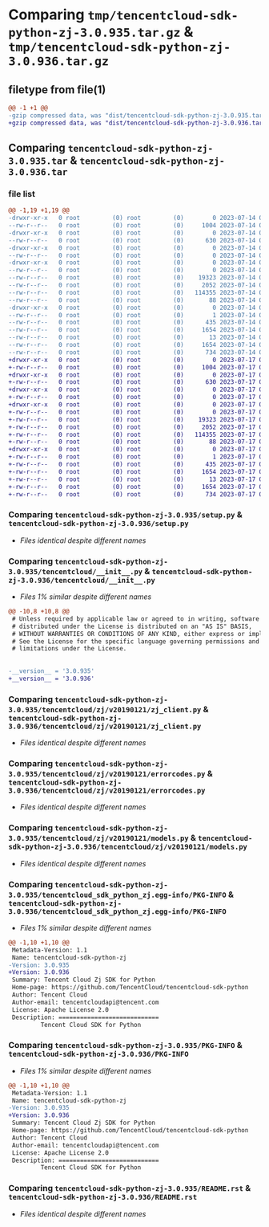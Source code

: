 # Comparing `tmp/tencentcloud-sdk-python-zj-3.0.935.tar.gz` & `tmp/tencentcloud-sdk-python-zj-3.0.936.tar.gz`

## filetype from file(1)

```diff
@@ -1 +1 @@
-gzip compressed data, was "dist/tencentcloud-sdk-python-zj-3.0.935.tar", last modified: Fri Jul 14 00:46:36 2023, max compression
+gzip compressed data, was "dist/tencentcloud-sdk-python-zj-3.0.936.tar", last modified: Mon Jul 17 00:40:30 2023, max compression
```

## Comparing `tencentcloud-sdk-python-zj-3.0.935.tar` & `tencentcloud-sdk-python-zj-3.0.936.tar`

### file list

```diff
@@ -1,19 +1,19 @@
-drwxr-xr-x   0 root         (0) root         (0)        0 2023-07-14 00:46:36.000000 tencentcloud-sdk-python-zj-3.0.935/
--rw-r--r--   0 root         (0) root         (0)     1004 2023-07-14 00:46:36.000000 tencentcloud-sdk-python-zj-3.0.935/setup.py
-drwxr-xr-x   0 root         (0) root         (0)        0 2023-07-14 00:46:36.000000 tencentcloud-sdk-python-zj-3.0.935/tencentcloud/
--rw-r--r--   0 root         (0) root         (0)      630 2023-07-14 00:46:36.000000 tencentcloud-sdk-python-zj-3.0.935/tencentcloud/__init__.py
-drwxr-xr-x   0 root         (0) root         (0)        0 2023-07-14 00:46:36.000000 tencentcloud-sdk-python-zj-3.0.935/tencentcloud/zj/
--rw-r--r--   0 root         (0) root         (0)        0 2023-07-14 00:46:36.000000 tencentcloud-sdk-python-zj-3.0.935/tencentcloud/zj/__init__.py
-drwxr-xr-x   0 root         (0) root         (0)        0 2023-07-14 00:46:36.000000 tencentcloud-sdk-python-zj-3.0.935/tencentcloud/zj/v20190121/
--rw-r--r--   0 root         (0) root         (0)        0 2023-07-14 00:46:36.000000 tencentcloud-sdk-python-zj-3.0.935/tencentcloud/zj/v20190121/__init__.py
--rw-r--r--   0 root         (0) root         (0)    19323 2023-07-14 00:46:36.000000 tencentcloud-sdk-python-zj-3.0.935/tencentcloud/zj/v20190121/zj_client.py
--rw-r--r--   0 root         (0) root         (0)     2052 2023-07-14 00:46:36.000000 tencentcloud-sdk-python-zj-3.0.935/tencentcloud/zj/v20190121/errorcodes.py
--rw-r--r--   0 root         (0) root         (0)   114355 2023-07-14 00:46:36.000000 tencentcloud-sdk-python-zj-3.0.935/tencentcloud/zj/v20190121/models.py
--rw-r--r--   0 root         (0) root         (0)       88 2023-07-14 00:46:36.000000 tencentcloud-sdk-python-zj-3.0.935/setup.cfg
-drwxr-xr-x   0 root         (0) root         (0)        0 2023-07-14 00:46:36.000000 tencentcloud-sdk-python-zj-3.0.935/tencentcloud_sdk_python_zj.egg-info/
--rw-r--r--   0 root         (0) root         (0)        1 2023-07-14 00:46:36.000000 tencentcloud-sdk-python-zj-3.0.935/tencentcloud_sdk_python_zj.egg-info/dependency_links.txt
--rw-r--r--   0 root         (0) root         (0)      435 2023-07-14 00:46:36.000000 tencentcloud-sdk-python-zj-3.0.935/tencentcloud_sdk_python_zj.egg-info/SOURCES.txt
--rw-r--r--   0 root         (0) root         (0)     1654 2023-07-14 00:46:36.000000 tencentcloud-sdk-python-zj-3.0.935/tencentcloud_sdk_python_zj.egg-info/PKG-INFO
--rw-r--r--   0 root         (0) root         (0)       13 2023-07-14 00:46:36.000000 tencentcloud-sdk-python-zj-3.0.935/tencentcloud_sdk_python_zj.egg-info/top_level.txt
--rw-r--r--   0 root         (0) root         (0)     1654 2023-07-14 00:46:36.000000 tencentcloud-sdk-python-zj-3.0.935/PKG-INFO
--rw-r--r--   0 root         (0) root         (0)      734 2023-07-14 00:46:36.000000 tencentcloud-sdk-python-zj-3.0.935/README.rst
+drwxr-xr-x   0 root         (0) root         (0)        0 2023-07-17 00:40:30.000000 tencentcloud-sdk-python-zj-3.0.936/
+-rw-r--r--   0 root         (0) root         (0)     1004 2023-07-17 00:40:30.000000 tencentcloud-sdk-python-zj-3.0.936/setup.py
+drwxr-xr-x   0 root         (0) root         (0)        0 2023-07-17 00:40:30.000000 tencentcloud-sdk-python-zj-3.0.936/tencentcloud/
+-rw-r--r--   0 root         (0) root         (0)      630 2023-07-17 00:40:30.000000 tencentcloud-sdk-python-zj-3.0.936/tencentcloud/__init__.py
+drwxr-xr-x   0 root         (0) root         (0)        0 2023-07-17 00:40:30.000000 tencentcloud-sdk-python-zj-3.0.936/tencentcloud/zj/
+-rw-r--r--   0 root         (0) root         (0)        0 2023-07-17 00:40:30.000000 tencentcloud-sdk-python-zj-3.0.936/tencentcloud/zj/__init__.py
+drwxr-xr-x   0 root         (0) root         (0)        0 2023-07-17 00:40:30.000000 tencentcloud-sdk-python-zj-3.0.936/tencentcloud/zj/v20190121/
+-rw-r--r--   0 root         (0) root         (0)        0 2023-07-17 00:40:30.000000 tencentcloud-sdk-python-zj-3.0.936/tencentcloud/zj/v20190121/__init__.py
+-rw-r--r--   0 root         (0) root         (0)    19323 2023-07-17 00:40:30.000000 tencentcloud-sdk-python-zj-3.0.936/tencentcloud/zj/v20190121/zj_client.py
+-rw-r--r--   0 root         (0) root         (0)     2052 2023-07-17 00:40:30.000000 tencentcloud-sdk-python-zj-3.0.936/tencentcloud/zj/v20190121/errorcodes.py
+-rw-r--r--   0 root         (0) root         (0)   114355 2023-07-17 00:40:30.000000 tencentcloud-sdk-python-zj-3.0.936/tencentcloud/zj/v20190121/models.py
+-rw-r--r--   0 root         (0) root         (0)       88 2023-07-17 00:40:30.000000 tencentcloud-sdk-python-zj-3.0.936/setup.cfg
+drwxr-xr-x   0 root         (0) root         (0)        0 2023-07-17 00:40:30.000000 tencentcloud-sdk-python-zj-3.0.936/tencentcloud_sdk_python_zj.egg-info/
+-rw-r--r--   0 root         (0) root         (0)        1 2023-07-17 00:40:30.000000 tencentcloud-sdk-python-zj-3.0.936/tencentcloud_sdk_python_zj.egg-info/dependency_links.txt
+-rw-r--r--   0 root         (0) root         (0)      435 2023-07-17 00:40:30.000000 tencentcloud-sdk-python-zj-3.0.936/tencentcloud_sdk_python_zj.egg-info/SOURCES.txt
+-rw-r--r--   0 root         (0) root         (0)     1654 2023-07-17 00:40:30.000000 tencentcloud-sdk-python-zj-3.0.936/tencentcloud_sdk_python_zj.egg-info/PKG-INFO
+-rw-r--r--   0 root         (0) root         (0)       13 2023-07-17 00:40:30.000000 tencentcloud-sdk-python-zj-3.0.936/tencentcloud_sdk_python_zj.egg-info/top_level.txt
+-rw-r--r--   0 root         (0) root         (0)     1654 2023-07-17 00:40:30.000000 tencentcloud-sdk-python-zj-3.0.936/PKG-INFO
+-rw-r--r--   0 root         (0) root         (0)      734 2023-07-17 00:40:30.000000 tencentcloud-sdk-python-zj-3.0.936/README.rst
```

### Comparing `tencentcloud-sdk-python-zj-3.0.935/setup.py` & `tencentcloud-sdk-python-zj-3.0.936/setup.py`

 * *Files identical despite different names*

### Comparing `tencentcloud-sdk-python-zj-3.0.935/tencentcloud/__init__.py` & `tencentcloud-sdk-python-zj-3.0.936/tencentcloud/__init__.py`

 * *Files 1% similar despite different names*

```diff
@@ -10,8 +10,8 @@
 # Unless required by applicable law or agreed to in writing, software
 # distributed under the License is distributed on an "AS IS" BASIS,
 # WITHOUT WARRANTIES OR CONDITIONS OF ANY KIND, either express or implied.
 # See the License for the specific language governing permissions and
 # limitations under the License.
 
 
-__version__ = '3.0.935'
+__version__ = '3.0.936'
```

### Comparing `tencentcloud-sdk-python-zj-3.0.935/tencentcloud/zj/v20190121/zj_client.py` & `tencentcloud-sdk-python-zj-3.0.936/tencentcloud/zj/v20190121/zj_client.py`

 * *Files identical despite different names*

### Comparing `tencentcloud-sdk-python-zj-3.0.935/tencentcloud/zj/v20190121/errorcodes.py` & `tencentcloud-sdk-python-zj-3.0.936/tencentcloud/zj/v20190121/errorcodes.py`

 * *Files identical despite different names*

### Comparing `tencentcloud-sdk-python-zj-3.0.935/tencentcloud/zj/v20190121/models.py` & `tencentcloud-sdk-python-zj-3.0.936/tencentcloud/zj/v20190121/models.py`

 * *Files identical despite different names*

### Comparing `tencentcloud-sdk-python-zj-3.0.935/tencentcloud_sdk_python_zj.egg-info/PKG-INFO` & `tencentcloud-sdk-python-zj-3.0.936/tencentcloud_sdk_python_zj.egg-info/PKG-INFO`

 * *Files 1% similar despite different names*

```diff
@@ -1,10 +1,10 @@
 Metadata-Version: 1.1
 Name: tencentcloud-sdk-python-zj
-Version: 3.0.935
+Version: 3.0.936
 Summary: Tencent Cloud Zj SDK for Python
 Home-page: https://github.com/TencentCloud/tencentcloud-sdk-python
 Author: Tencent Cloud
 Author-email: tencentcloudapi@tencent.com
 License: Apache License 2.0
 Description: ============================
         Tencent Cloud SDK for Python
```

### Comparing `tencentcloud-sdk-python-zj-3.0.935/PKG-INFO` & `tencentcloud-sdk-python-zj-3.0.936/PKG-INFO`

 * *Files 1% similar despite different names*

```diff
@@ -1,10 +1,10 @@
 Metadata-Version: 1.1
 Name: tencentcloud-sdk-python-zj
-Version: 3.0.935
+Version: 3.0.936
 Summary: Tencent Cloud Zj SDK for Python
 Home-page: https://github.com/TencentCloud/tencentcloud-sdk-python
 Author: Tencent Cloud
 Author-email: tencentcloudapi@tencent.com
 License: Apache License 2.0
 Description: ============================
         Tencent Cloud SDK for Python
```

### Comparing `tencentcloud-sdk-python-zj-3.0.935/README.rst` & `tencentcloud-sdk-python-zj-3.0.936/README.rst`

 * *Files identical despite different names*

